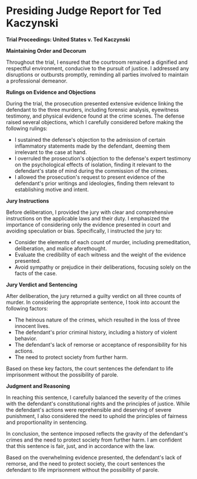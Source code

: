 # Presiding Judge Report for Ted Kaczynski

**Trial Proceedings: United States v. Ted Kaczynski**

**Maintaining Order and Decorum**

Throughout the trial, I ensured that the courtroom remained a dignified and respectful environment, conducive to the pursuit of justice. I addressed any disruptions or outbursts promptly, reminding all parties involved to maintain a professional demeanor.

**Rulings on Evidence and Objections**

During the trial, the prosecution presented extensive evidence linking the defendant to the three murders, including forensic analysis, eyewitness testimony, and physical evidence found at the crime scenes. The defense raised several objections, which I carefully considered before making the following rulings:

* I sustained the defense's objection to the admission of certain inflammatory statements made by the defendant, deeming them irrelevant to the case at hand.
* I overruled the prosecution's objection to the defense's expert testimony on the psychological effects of isolation, finding it relevant to the defendant's state of mind during the commission of the crimes.
* I allowed the prosecution's request to present evidence of the defendant's prior writings and ideologies, finding them relevant to establishing motive and intent.

**Jury Instructions**

Before deliberation, I provided the jury with clear and comprehensive instructions on the applicable laws and their duty. I emphasized the importance of considering only the evidence presented in court and avoiding speculation or bias. Specifically, I instructed the jury to:

* Consider the elements of each count of murder, including premeditation, deliberation, and malice aforethought.
* Evaluate the credibility of each witness and the weight of the evidence presented.
* Avoid sympathy or prejudice in their deliberations, focusing solely on the facts of the case.

**Jury Verdict and Sentencing**

After deliberation, the jury returned a guilty verdict on all three counts of murder. In considering the appropriate sentence, I took into account the following factors:

* The heinous nature of the crimes, which resulted in the loss of three innocent lives.
* The defendant's prior criminal history, including a history of violent behavior.
* The defendant's lack of remorse or acceptance of responsibility for his actions.
* The need to protect society from further harm.

Based on these key factors, the court sentences the defendant to life imprisonment without the possibility of parole.

**Judgment and Reasoning**

In reaching this sentence, I carefully balanced the severity of the crimes with the defendant's constitutional rights and the principles of justice. While the defendant's actions were reprehensible and deserving of severe punishment, I also considered the need to uphold the principles of fairness and proportionality in sentencing.

In conclusion, the sentence imposed reflects the gravity of the defendant's crimes and the need to protect society from further harm. I am confident that this sentence is fair, just, and in accordance with the law.

Based on the overwhelming evidence presented, the defendant's lack of remorse, and the need to protect society, the court sentences the defendant to life imprisonment without the possibility of parole.